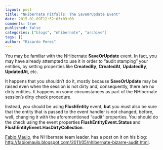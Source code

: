 ```yaml
---
layout: post
title: "NHibernate Pitfalls: The SaveOrUpdate Event"
date: 2015-01-09T12:52:03+03:00
comments: true
published: false
categories: ["blogs", "nhibernate", "archive"]
tags: []
author: "Ricardo Peres"
---
```

<p>You may be familiar with the NHibernate <strong>SaveOrUpdate</strong> event. In fact, you may have already attempted to use it in order to “audit stamping” your entities, by setting properties like <strong>CreatedBy</strong>, <strong>CreatedAt</strong>, <strong>UpdatedBy</strong>, <strong>UpdatedAt</strong>, etc.</p>  <p>It happens that you shouldn’t do it, mostly because <strong>SaveOrUpdate</strong> may be raised even when the session is not dirty and, consequently, there are no dirty entities. It happens on some circumstances as part of the NHibernate session’s dirty check procedure.</p>  <p>Instead, you should be using <strong>FlushEntity</strong> event, <strong>but</strong> you must also be sure that the entity that is passed to the event handler is not changed, before, well, changing it with the aforementioned “audit” properties. You should do the check using the event properties<strong> FlushEntityEvent.Status </strong>and <strong>FlushEntityEvent.HasDirtyCollection</strong>.</p>  <p><a href="http://fabiomaulo.blogspot.com" target="_blank">Fabio Maulo</a>, the NHibernate team leader, has a post on it on his blog: <a href="http://fabiomaulo.blogspot.com/2011/05/nhibernate-bizarre-audit.html" target="_blank">http://fabiomaulo.blogspot.com/2011/05/nhibernate-bizarre-audit.html</a>.</p>
